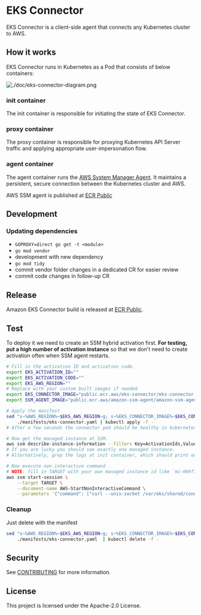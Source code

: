 # EKS Connector

EKS Connector is a client-side agent that connects any Kubernetes cluster to AWS.

## How it works

EKS Connector runs in Kubernetes as a Pod that consists of below containers:

![./doc/eks-connector-diagram.png](doc/eks-connector-diagram.png)

### init container

The init container is responsible for initiating the state of EKS Connector.

### proxy container

The proxy container is responsible for proxying Kubernetes API Server traffic and applying appropriate
user-impersonation flow.

### agent container

The agent container runs
the [AWS System Manager Agent](https://docs.aws.amazon.com/systems-manager/latest/userguide/ssm-agent.html). It
maintains a persistent, secure connection between the Kubernetes cluster and AWS.

AWS SSM agent is published at [ECR Public](https://gallery.ecr.aws/amazon-ssm-agent/amazon-ssm-agent) 

## Development

### Updating dependencies

- `GOPROXY=direct go get -t <module>`
- `go mod vendor`
- development with new dependency
- `go mod tidy`
- commit vendor folder changes in a dedicated CR for easier review
- commit code changes in follow-up CR

## Release

Amazon EKS Connector build is released at [ECR Public](https://gallery.ecr.aws/eks-connector/eks-connector). 

## Test

To deploy it we need to create an SSM hybrid activation first.
__For testing, put a high number of activation instance__ so that we don't need to create activation often when SSM
agent restarts.

```bash
# Fill in the activation ID and activation code.
export EKS_ACTIVATION_ID=""
export EKS_ACTIVATION_CODE=""
export EKS_AWS_REGION=""
# Replace with your custom built images if needed
export EKS_CONNECTOR_IMAGE="public.ecr.aws/eks-connector/eks-connector:0.0.3"
export SSM_AGENT_IMAGE="public.ecr.aws/amazon-ssm-agent/amazon-ssm-agent:3.1.1927.0"

# Apply the manifest
sed "s~%AWS_REGION%~$EKS_AWS_REGION~g; s~%EKS_CONNECTOR_IMAGE%~$EKS_CONNECTOR_IMAGE~g; s~%SSM_AGENT_IMAGE%~$SSM_AGENT_IMAGE~g; s~%EKS_ACTIVATION_ID%~$EKS_ACTIVATION_ID~g; s~%EKS_ACTIVATION_CODE%~$(echo -n $EKS_ACTIVATION_CODE | base64)~g" \
    ./manifests/eks-connector.yaml | kubectl apply -f -
# After a few seconds the connector pod should be healthy in kubernetes.

# Now get the managed instance at SSM.
aws ssm describe-instance-information --filters Key=ActivationIds,Values=$EKS_ACTIVATION_ID
# If you are lucky you should see exactly one managed instance.
# Alternatively, grep the logs at init container, which should print out the instance id.

# Now execute non interactive command
# NOTE: fill in TARGET with your own managed instance id like `mi-069f7e4b6ce64c0ce`
aws ssm start-session \
    --target TARGET \
    --document-name AWS-StartNonInteractiveCommand \
    --parameters '{"command": ["curl --unix-socket /var/eks/shared/connector.sock -H \"x-aws-eks-identity-arn: arn:aws:iam::123456789012:user/test-user\" http://localhost/api/v1/pods"]}'
```

### Cleanup

Just delete with the manifest

```bash
sed "s~%AWS_REGION%~$EKS_AWS_REGION~g; s~%EKS_CONNECTOR_IMAGE%~$EKS_CONNECTOR_IMAGE~g; s~%SSM_AGENT_IMAGE%~$SSM_AGENT_IMAGE~g; s~%EKS_ACTIVATION_ID%~$EKS_ACTIVATION_ID~g; s~%EKS_ACTIVATION_CODE%~$(echo -n $EKS_ACTIVATION_CODE | base64)~g" \
    ./manifests/eks-connector.yaml  | kubectl delete -f -
```

## Security

See [CONTRIBUTING](CONTRIBUTING.md#security-issue-notifications) for more information.

## License

This project is licensed under the Apache-2.0 License.

